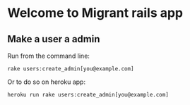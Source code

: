 # Welcome to Migrant rails app

## Make a user a admin

Run from the command line:

```
rake users:create_admin[you@example.com]
```

Or to do so on heroku app:

```
heroku run rake users:create_admin[you@example.com]
```
